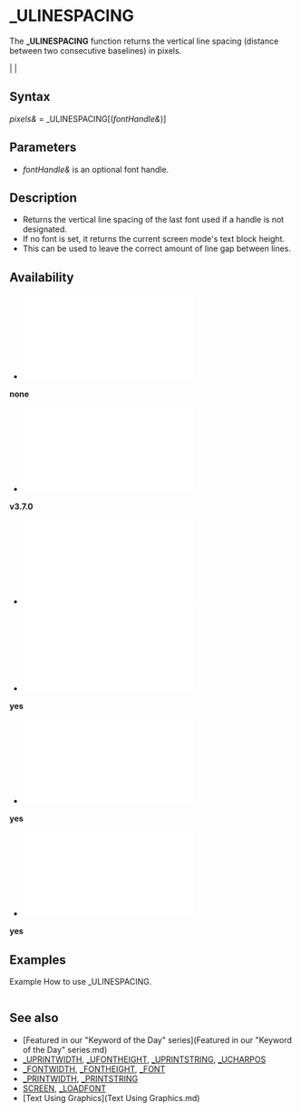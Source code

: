 # _ULINESPACING

The **_ULINESPACING** function returns the vertical line spacing (distance between two consecutive baselines) in pixels.

  

|  |

## Syntax

*pixels&* = _ULINESPACING[(*fontHandle&*)]
  

## Parameters

* *fontHandle&* is an optional font handle.

  

## Description

* Returns the vertical line spacing of the last font used if a handle is not designated.
* If no font is set, it returns the current screen mode's text block height.
* This can be used to leave the correct amount of line gap between lines.

  

## Availability

* [![none](![none.md)](File:Qb64.png "none")

**none**
* [![v3.7.0](![v3.7.0.md)](File:Qbpe.png "v3.7.0")

**v3.7.0**
* [![Apix.png](![Apix.png.md)](File:Apix.png)
* [![yes](![yes.md)](File:Win.png "yes")

**yes**
* [![yes](![yes.md)](File:Lnx.png "yes")

**yes**
* [![yes](![yes.md)](File:Osx.png "yes")

**yes**

  

## Examples

Example
How to use _ULINESPACING.

``` [OPTION](OPTION.md) [_EXPLICIT](_EXPLICIT.md)  [SCREEN](SCREEN.md) [_NEWIMAGE](_NEWIMAGE.md)(800, 600, 32)  [DIM](DIM.md) fh [AS](AS.md) [LONG](LONG.md): fh = [_LOADFONT](_LOADFONT.md)("LHANDW.TTF", 23) [IF](IF.md) fh <= 0 [THEN](THEN.md)     [PRINT](PRINT.md) "Failed to load font file!"     [END](END.md) [END IF](END IF.md)  [_FONT](_FONT.md) fh  [CLS](CLS.md) , [_RGB32](_RGB32.md)(200, 200, 200) [COLOR](COLOR.md) [_RGB32](_RGB32.md)(0, 0, 0) [_PRINTMODE](_PRINTMODE.md) [_KEEPBACKGROUND](_KEEPBACKGROUND.md)  [DIM](DIM.md) l [AS](AS.md) [STRING](STRING.md), i [AS](AS.md) [LONG](LONG.md) [FOR](FOR.md) i = 0 [TO](TO.md) 4     [READ](READ.md) l     [_UPRINTSTRING](_UPRINTSTRING.md) (0, _ULINESPACING * i), l [NEXT](NEXT.md)  [END](END.md)  [DATA](DATA.md) "We are not now that strength which in old days" [DATA](DATA.md) "Moved earth and heaven; that which we are,we are;" [DATA](DATA.md) "One equal temper of heroic hearts," [DATA](DATA.md) "Made weak by time and fate,but strong in will" [DATA](DATA.md) "To strive,to seek,to find,and not to yield."  
```

  

## See also

* [Featured in our "Keyword of the Day" series](Featured in our "Keyword of the Day" series.md)
* [_UPRINTWIDTH](_UPRINTWIDTH.md), [_UFONTHEIGHT](_UFONTHEIGHT.md), [_UPRINTSTRING](_UPRINTSTRING.md), [_UCHARPOS](_UCHARPOS.md)
* [_FONTWIDTH](_FONTWIDTH.md), [_FONTHEIGHT](_FONTHEIGHT.md), [_FONT](_FONT.md)
* [_PRINTWIDTH](_PRINTWIDTH.md), [_PRINTSTRING](_PRINTSTRING.md)
* [SCREEN](SCREEN.md), [_LOADFONT](_LOADFONT.md)
* [Text Using Graphics](Text Using Graphics.md)

  
